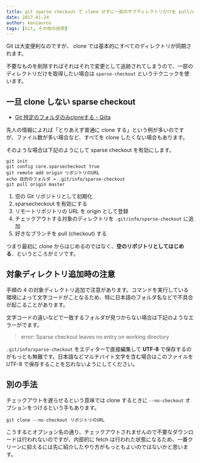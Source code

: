 ```yaml
---
title: git sparse checkout で clone せずに一部のサブディレクトリだけを pull/checkout する
date: 2017-01-24
author: kenzauros
tags: [Git, その他の技術]
---
```


Git は大変便利なのですが、 clone では基本的にすべてのディレクトリが同期されます。

不要なものを削除すればそれはそれで変更として追跡されてしまうので、一部のディレクトリだけを取得したい場合は `sparse-checkout` というテクニックを使います。

## 一旦 clone しない sparse checkout

* [Git 特定のフォルダのみcloneする - Qiita](http://qiita.com/icoxfog417/items/8b16681213d0fd33602c)

先人の情報によれば「とりあえず普通に clone する」という例が多いのですが、ファイル数が多い場合など、すべてを clone したくない場合もあります。

そのような場合は下記のようにして sparse checkout を有効にします。

```
git init
git config core.sparsecheckout true
git remote add origin リポジトリのURL
echo 目的のフォルダ > .git/info/sparse-checkout
git pull origin master
```

1. 空の Git リポジトリとして初期化
2. sparsecheckout を有効にする
3. リモートリポジトリの URL を origin として登録
4. チェックアウトする対象のディレクトリを `.git/info/sparse-checkout` に追加
5. 好きなブランチを pull (checkout) する

つまり最初に clone からはじめるのではなく、**空のリポジトリとしてはじめる**、というところがミソです。

## 対象ディレクトリ追加時の注意

手順の 4 の対象ディレクトリ追加で注意があります。コマンドを実行している環境によって文字コードがことなるため、特に日本語のフォルダ名などで不具合が起こることがあります。

文字コードの違いなどで一致するフォルダが見つからない場合は下記のようなエラーがでます。

> error: Sparse checkout leaves no entry on working directory

`.git/info/sparse-checkout` をエディターで直接編集して **UTF-8** で保存するのがもっとも無難です。日本語などマルチバイト文字を含む場合はこのファイルを UTF-8 で保存することを忘れないようにしてください。

## 別の手法

チェックアウトを遅らせるという意味では clone するときに `--no-checkout` オプションをつけるという手もあります。

```
git clone --no-checkout リポジトリのURL
```

こうするとオプション名の通り、チェックアウトされませんので不要なダウンロードは行われないのですが、内部的に fetch は行われた状態になるため、一番クリーンに抑えるには先に紹介したやり方がもっともよいのではないかと思います。